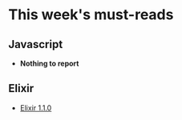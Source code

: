 # This week's must-reads

## Javascript

* **Nothing to report**

## Elixir

* [Elixir
  1.1.0](http://elixir-lang.org/blog/2015/09/28/elixir-v1-1-0-released/)
